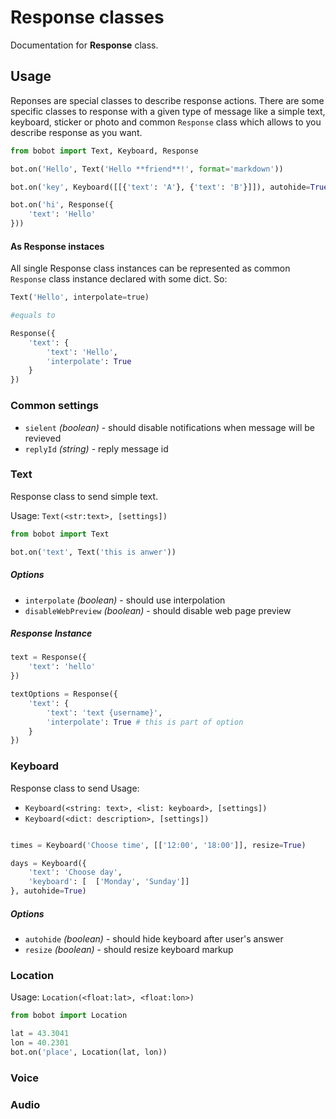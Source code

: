 # Response classes

Documentation for **Response** class.

## Usage

Reponses are special classes to describe response actions. There are some specific classes to response with a given type of message like a simple text, keyboard, sticker or photo and common `Response` class which allows to you describe response as you want.

```python
from bobot import Text, Keyboard, Response

bot.on('Hello', Text('Hello **friend**!', format='markdown'))

bot.on('key', Keyboard([[{'text': 'A'}, {'text': 'B'}]]), autohide=True)

bot.on('hi', Response({
	'text': 'Hello'
}))
```

#### As Response instaces

All single Response class instances can be represented as common `Response` class instance declared with some dict. So:
```python
Text('Hello', interpolate=true)

#equals to

Response({
	'text': {
		'text': 'Hello',
		'interpolate': True
	}
})
```

### Common settings
 - `sielent` _(boolean)_ - should disable notifications when message will be revieved
 - `replyId` _(string)_ - reply message id

### Text
Response class to send simple text. 

Usage: `Text(<str:text>, [settings])`

```python
from bobot import Text

bot.on('text', Text('this is anwer'))
```

##### Options
 - `interpolate` _(boolean)_ - should use interpolation
 - `disableWebPreview` _(boolean)_ - should disable web page preview

##### Response Instance

```python
text = Response({
	'text': 'hello'
})

textOptions = Response({
	'text': {
		'text': 'text {username}',
		'interpolate': True # this is part of option
	}
})
```

### Keyboard
Response class to send 
Usage: 
 - `Keyboard(<string: text>, <list: keyboard>, [settings])`
 - `Keyboard(<dict: description>, [settings])`

```python

times = Keyboard('Choose time', [['12:00', '18:00']], resize=True)

days = Keyboard({
	'text': 'Choose day',
	'keyboard': [  ['Monday', 'Sunday']]
}, autohide=True)
```

##### Options
 - `autohide` _(boolean)_ - should hide keyboard after user's answer
 - `resize` _(boolean)_ - should resize keyboard markup


### Location

Usage: `Location(<float:lat>, <float:lon>)`

```python
from bobot import Location

lat = 43.3041
lon = 40.2301
bot.on('place', Location(lat, lon))
```
### Voice
### Audio

